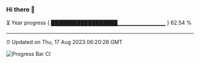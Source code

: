 ### Hi there 👋

⏳ Year progress { ██████████████████▁▁▁▁▁▁▁▁▁▁▁▁ } 62.54 %

---

⏰ Updated on Thu, 17 Aug 2023 06:20:28 GMT

![Progress Bar CI](https://github.com/ZhaoGui/ZhaoGui/workflows/Progress%20Bar%20CI/badge.svg)
